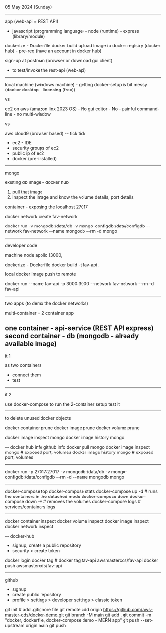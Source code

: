 05 May 2024 (Sunday) 

---
app (web-api = REST API)
  - javascript (programming language) - node (runtime) - express (library/module)
  
dockerize - Dockerfile
docker build 
upload image to docker registry (docker hub) - pre-req (have an account in docker hub)

sign-up at postman (browser or download gui client)
  - to test/invoke the rest-api (web-api)

---
local machine (windows machine) - getting docker-setup is bit messy (docker desktop - licensing (free))

vs

ec2 on aws (amazon linx 2023 OS) - No gui editor - No - painful command-line - no multi-window

vs

aws cloud9 (browser based)  -- tick tick
 - ec2 - IDE 
 - security groups of ec2
 - public ip of ec2
 - docker (pre-installed)
 
---
mongo

existing db image - docker hub

1. pull that image
2. inspect the image and know the volume details, port details


container - exposing the localhost 27017


docker network create fav-network

docker run -v mongodb:/data/db -v mongo-configdb:/data/configdb --network fav-network --name mongodb --rm -d mongo

---
developer code

machine node applic (3000, 


dockerize - Dockerfile
docker build -t fav-api .

local docker image 
push to remote

docker run --name fav-api -p 3000:3000 --network fav-network --rm -d fav-api



---



two apps (to demo the docker networks)

multi-container = 2 container app

one container    - api-service (REST API express)
second container - db (mongodb - already available image)
---
it 1

as two containers 
 - connect them 
 - test
---
it 2 

use docker-compose to run the 2-container setup
test it



---
to delete unused docker objects

docker container prune
docker image prune
docker volume prune

docker image inspect mongo
docker image history mongo

--
docker hub info
github info
docker pull mongo
docker image inspect mongo # exposed port, volumes
docker image history mongo # exposed port, volumes

---
docker run -p 27017:27017 -v mongodb:/data/db -v mongo-configdb:/data/configdb --rm -d --name mongodb mongo

---
docker-compose top
docker-compose stats
docker-compose up -d   # runs the containers in the detached mode
docker-compose down 
docker-compose down -v # removes the volumes
docker-compose logs    # services/containers logs

---
docker container inspect <container-name>
docker volume inspect <volume-name>
docker image inspect <image-name>
docker network inspect <network-name>

--
docker-hub 
 - signup, create a public repository
 - security > create token

docker login 
docker tag <local-tag> <remote-tag> # docker tag fav-api awsmastercds/fav-api
docker push awsmastercds/fav-api

---
github 
  - signup
  - create public repository
  - profile > settings > developer settings > classic token

git init # add .gitignore file
git remote add origin https://github.com/aws-master-cds/docker-demo.git
git branch -M main
git add .
git commit -m "docker, dockerfile, docker-compose demo - MERN app"
git push --set-upstream origin main
git push



